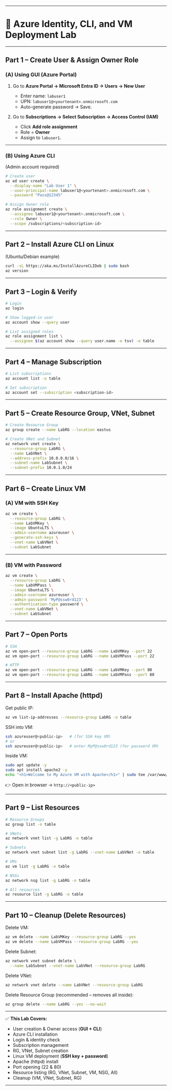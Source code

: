 
---

# 🔹 **Azure Identity, CLI, and VM Deployment Lab**

---

## **Part 1 – Create User & Assign Owner Role**

### (A) **Using GUI (Azure Portal)**

1. Go to **Azure Portal → Microsoft Entra ID → Users → New User**

   * Enter name: `labuser1`
   * UPN: `labuser1@<yourtenant>.onmicrosoft.com`
   * Auto-generate password → Save.

2. Go to **Subscriptions → Select Subscription → Access Control (IAM)**

   * Click **Add role assignment**
   * Role = **Owner**
   * Assign to `labuser1`.

---

### (B) **Using Azure CLI**

(Admin account required)

```bash
# Create user
az ad user create \
  --display-name "Lab User 1" \
  --user-principal-name labuser1@<yourtenant>.onmicrosoft.com \
  --password "Pass@12345"

# Assign Owner role
az role assignment create \
  --assignee labuser1@<yourtenant>.onmicrosoft.com \
  --role Owner \
  --scope /subscriptions/<subscription-id>
```

---

## **Part 2 – Install Azure CLI on Linux**

(Ubuntu/Debian example)

```bash
curl -sL https://aka.ms/InstallAzureCLIDeb | sudo bash
az version
```

---

## **Part 3 – Login & Verify**

```bash
# Login
az login

# Show logged-in user
az account show --query user

# List assigned roles
az role assignment list \
  --assignee $(az account show --query user.name -o tsv) -o table
```

---

## **Part 4 – Manage Subscription**

```bash
# List subscriptions
az account list -o table

# Set subscription
az account set --subscription <subscription-id>
```

---

## **Part 5 – Create Resource Group, VNet, Subnet**

```bash
# Create Resource Group
az group create --name LabRG --location eastus

# Create VNet and Subnet
az network vnet create \
  --resource-group LabRG \
  --name LabVNet \
  --address-prefix 10.0.0.0/16 \
  --subnet-name LabSubnet \
  --subnet-prefix 10.0.1.0/24
```

---

## **Part 6 – Create Linux VM**

### (A) **VM with SSH Key**

```bash
az vm create \
  --resource-group LabRG \
  --name LabVMKey \
  --image UbuntuLTS \
  --admin-username azureuser \
  --generate-ssh-keys \
  --vnet-name LabVNet \
  --subnet LabSubnet
```

---

### (B) **VM with Password**

```bash
az vm create \
  --resource-group LabRG \
  --name LabVMPass \
  --image UbuntuLTS \
  --admin-username azureuser \
  --admin-password 'MyP@ssw0rd123' \
  --authentication-type password \
  --vnet-name LabVNet \
  --subnet LabSubnet
```

---

## **Part 7 – Open Ports**

```bash
# SSH
az vm open-port --resource-group LabRG --name LabVMKey --port 22
az vm open-port --resource-group LabRG --name LabVMPass --port 22

# HTTP
az vm open-port --resource-group LabRG --name LabVMKey --port 80
az vm open-port --resource-group LabRG --name LabVMPass --port 80
```

---

## **Part 8 – Install Apache (httpd)**

Get public IP:

```bash
az vm list-ip-addresses --resource-group LabRG -o table
```

SSH into VM:

```bash
ssh azureuser@<public-ip>   # (for SSH key VM)
# or
ssh azureuser@<public-ip>   # enter MyP@ssw0rd123 (for password VM)
```

Inside VM:

```bash
sudo apt update -y
sudo apt install apache2 -y
echo "<h1>Welcome to My Azure VM with Apache</h1>" | sudo tee /var/www/html/index.html
```

👉 Open in browser → `http://<public-ip>`

---

## **Part 9 – List Resources**

```bash
# Resource Groups
az group list -o table

# VNets
az network vnet list -g LabRG -o table

# Subnets
az network vnet subnet list -g LabRG --vnet-name LabVNet -o table

# VMs
az vm list -g LabRG -o table

# NSGs
az network nsg list -g LabRG -o table

# All resources
az resource list -g LabRG -o table
```

---

## **Part 10 – Cleanup (Delete Resources)**

Delete VM:

```bash
az vm delete --name LabVMKey --resource-group LabRG --yes
az vm delete --name LabVMPass --resource-group LabRG --yes
```

Delete Subnet:

```bash
az network vnet subnet delete \
  --name LabSubnet --vnet-name LabVNet --resource-group LabRG
```

Delete VNet:

```bash
az network vnet delete --name LabVNet --resource-group LabRG
```

Delete Resource Group (recommended – removes all inside):

```bash
az group delete --name LabRG --yes --no-wait
```

---

✅ **This Lab Covers:**

* User creation & Owner access (**GUI + CLI**)
* Azure CLI installation
* Login & identity check
* Subscription management
* RG, VNet, Subnet creation
* Linux VM deployment (**SSH key + password**)
* Apache (httpd) install
* Port opening (22 & 80)
* Resource listing (RG, VNet, Subnet, VM, NSG, All)
* Cleanup (VM, VNet, Subnet, RG)

---
